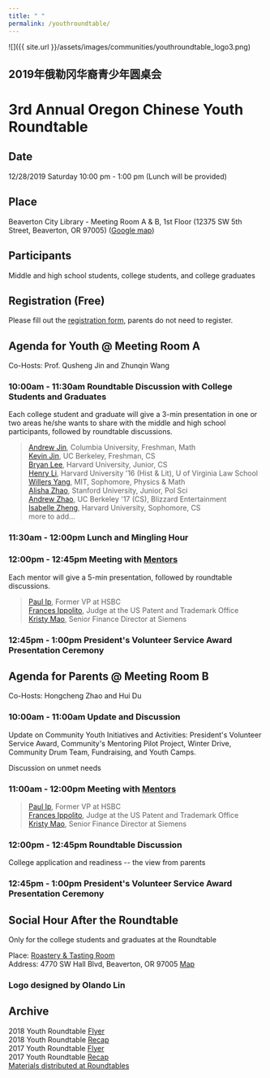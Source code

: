 ```yaml
---
title: " "
permalink: /youthroundtable/
---
```


![]({{ site.url }}/assets/images/communities/youthroundtable_logo3.png)

## 2019年俄勒冈华裔青少年圆桌会
# 3rd Annual Oregon Chinese Youth Roundtable

## Date
12/28/2019 Saturday 10:00 pm - 1:00 pm (Lunch will be provided)

## Place
Beaverton City Library - Meeting Room A & B, 1st Floor (12375 SW 5th Street, Beaverton, OR 97005) ([Google map](https://www.google.com/maps/place/12375+SW+5th+St,+Beaverton,+OR+97005/@45.4841084,-122.8062115,17z/data=!3m1!4b1!4m5!3m4!1s0x54950c21b4d2e3ad:0x21b979fd65c64c83!8m2!3d45.4841084!4d-122.8040228))

## Participants

Middle and high school students, college students, and college graduates

## Registration (Free)

Please fill out the [registration form](https://docs.google.com/forms/d/e/1FAIpQLSdwdICtXpzR0W3BzSSQVAR53tuPV07nIF2MDtEXfuo2Pgvl1Q/viewform?usp=sf_link), parents do not need to register.

## Agenda for Youth @ Meeting Room A

Co-Hosts: Prof. Qusheng Jin and Zhunqin Wang

### 10:00am - 11:30am Roundtable Discussion with College Students and Graduates

Each college student and graduate will give a 3-min presentation in one or two areas he/she wants to share with the middle and high school participants, followed by roundtable discussions.

> [Andrew Jin](https://www.linkedin.com/in/andrew-jin-524293180/), Columbia University, Freshman, Math  
> [Kevin Jin](https://www.linkedin.com/in/kevin-jin-5304a8b6/), UC Berkeley, Freshman, CS  
> [Bryan Lee](https://www.linkedin.com/in/bryan-lee-029325118/), Harvard University, Junior, CS  
> [Henry Li](https://www.linkedin.com/in/henry-li-economic-justice/), Harvard University '16 (Hist & Lit), U of Virginia Law School
> [Willers Yang](https://www.facebook.com/profile.php?id=100005490436518), MIT, Sophomore, Physics & Math  
> [Alisha Zhao](https://www.linkedin.com/in/alishazhao/), Stanford University, Junior, Pol Sci  
> [Andrew Zhao](https://www.linkedin.com/in/zhaoandrew/), UC Berkeley '17 (CS), Blizzard Entertainment  
> [Isabelle Zheng](https://www.linkedin.com/in/isabellez/), Harvard University, Sophomore, CS  
> more to add...  

### 11:30am - 12:00pm Lunch and Mingling Hour

### 12:00pm - 12:45pm Meeting with [Mentors](http://pdxchinesementoring.org)

Each mentor will give a 5-min presentation, followed by roundtable discussions.

> [Paul Ip](https://www.linkedin.com/in/paul-ip-a1544744/), Former VP at HSBC  
> [Frances Ippolito](https://www.linkedin.com/in/frances-ippolito-58670225/), Judge at the US Patent and Trademark Office  
> [Kristy Mao](https://www.linkedin.com/in/kristy-mao-5627192/), Senior Finance Director at Siemens  

### 12:45pm - 1:00pm President's Volunteer Service Award Presentation Ceremony

## Agenda for Parents @ Meeting Room B

Co-Hosts: Hongcheng Zhao and Hui Du

### 10:00am - 11:00am Update and Discussion

Update on Community Youth Initiatives and Activities: President's Volunteer Service Award, Community's Mentoring Pilot Project, Winter Drive, Community Drum Team, Fundraising, and Youth Camps.

Discussion on unmet needs

### 11:00am - 12:00pm Meeting with [Mentors](http://pdxchinesementoring.org)

> [Paul Ip](https://www.linkedin.com/in/paul-ip-a1544744/), Former VP at HSBC  
> [Frances Ippolito](https://www.linkedin.com/in/frances-ippolito-58670225/), Judge at the US Patent and Trademark Office  
> [Kristy Mao](https://www.linkedin.com/in/kristy-mao-5627192/), Senior Finance Director at Siemens  

### 12:00pm - 12:45pm Roundtable Discussion

College application and readiness -- the view from parents

### 12:45pm - 1:00pm President's Volunteer Service Award Presentation Ceremony

## Social Hour After the Roundtable

Only for the college students and graduates at the Roundtable

Place: [Roastery & Tasting Room](https://www.avaroasteria.com/)  
Address: 4770 SW Hall Blvd, Beaverton, OR 97005 [Map](https://www.google.com/maps/place/Ava+Roasteria+-+Roastery+and+Tasting+Room/@45.484718,-122.8044149,18.75z/data=!4m5!3m4!1s0x0:0x15dc61306b314792!8m2!3d45.484964!4d-122.8042378)  

### Logo designed by Olando Lin

## Archive

2018 Youth Roundtable [Flyer](/assets/pdf/youth-roundtable-2018.pdf)  
2018 Youth Roundtable [Recap](http://pdxchinese.org/youth-roundtable-2018-recap/)  
2017 Youth Roundtable [Flyer](/assets/pdf/youth-roundtable-2017.pdf)  
2017 Youth Roundtable [Recap](http://pdxchinese.org/youth-roundtable-2017-recap/)  
[Materials distributed at Roundtables](http://pdxchinese.org/resources/benefits_resources/roundtable/)
